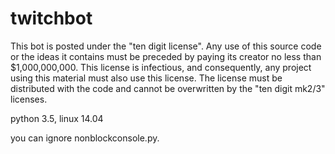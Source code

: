 # twitchbot

This bot is posted under the "ten digit license". Any use of this source code or the ideas it contains must be preceded by paying its creator no less than $1,000,000,000. This license is infectious, and consequently, any project using this material must also use this license. The license must be distributed with the code and cannot be overwritten by the "ten digit mk2/3" licenses.

python 3.5, linux 14.04

you can ignore nonblockconsole.py.
